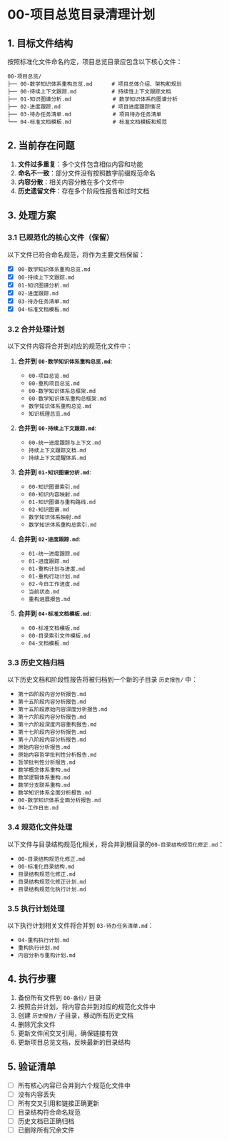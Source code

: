 # 00-项目总览目录清理计划

## 1. 目标文件结构

按照标准化文件命名约定，项目总览目录应包含以下核心文件：

```text
00-项目总览/
├── 00-数学知识体系重构总览.md      # 项目总体介绍、架构和规划
├── 00-持续上下文跟踪.md           # 持续性上下文跟踪文档
├── 01-知识图谱分析.md             # 数学知识体系的图谱分析
├── 02-进度跟踪.md                # 项目进度跟踪情况
├── 03-待办任务清单.md             # 项目待办任务清单
└── 04-标准文档模板.md             # 标准文档模板和规范
```

## 2. 当前存在问题

1. **文件过多重复**：多个文件包含相似内容和功能
2. **命名不一致**：部分文件没有按照数字前缀规范命名
3. **内容分散**：相关内容分散在多个文件中
4. **历史遗留文件**：存在多个阶段性报告和过时文档

## 3. 处理方案

### 3.1 已规范化的核心文件（保留）

以下文件已符合命名规范，将作为主要文档保留：

- [x] `00-数学知识体系重构总览.md`
- [x] `00-持续上下文跟踪.md`
- [x] `01-知识图谱分析.md`
- [x] `02-进度跟踪.md`
- [x] `03-待办任务清单.md`
- [x] `04-标准文档模板.md`

### 3.2 合并处理计划

以下文件内容将合并到对应的规范化文件中：

1. **合并到 `00-数学知识体系重构总览.md`**:
   - `00-项目总览.md`
   - `00-重构项目总览.md`
   - `00-数学知识体系总框架.md`
   - `00-数学知识体系重构总框架.md`
   - `数学知识体系重构总览.md`
   - `知识梳理总览.md`

2. **合并到 `00-持续上下文跟踪.md`**:
   - `00-统一进度跟踪与上下文.md`
   - `持续上下文跟踪文档.md`
   - `持续上下文提醒体系.md`

3. **合并到 `01-知识图谱分析.md`**:
   - `00-知识图谱索引.md`
   - `00-知识内容映射.md`
   - `01-知识图谱与重构路线.md`
   - `02-知识图谱.md`
   - `数学知识体系映射.md`
   - `数学知识体系重构总索引.md`

4. **合并到 `02-进度跟踪.md`**:
   - `01-统一进度跟踪.md`
   - `01-进度跟踪.md`
   - `01-重构计划与进度.md`
   - `01-重构行动计划.md`
   - `02-今日工作进度.md`
   - `当前状态.md`
   - `重构进展报告.md`

5. **合并到 `04-标准文档模板.md`**:
   - `00-标准文档模板.md`
   - `00-目录索引文件模板.md`
   - `04-文档模板.md`

### 3.3 历史文档归档

以下历史文档和阶段性报告将被归档到一个新的子目录 `历史报告/` 中：

- `第十四阶段内容分析报告.md`
- `第十五阶段内容分析报告.md`
- `第十五阶段原始内容深度分析报告.md`
- `第十六阶段内容分析报告.md`
- `第十六阶段深度内容重构报告.md`
- `第十七阶段内容分析报告.md`
- `第十八阶段内容分析报告.md`
- `原始内容分析报告.md`
- `原始内容哲学批判性分析报告.md`
- `哲学批判性分析报告.md`
- `数学概念体系重构.md`
- `数学逻辑体系重构.md`
- `数学分支联系重构.md`
- `数学知识体系全面分析报告.md`
- `00-数学知识体系全面分析报告.md`
- `04-工作日志.md`

### 3.4 规范化文件处理

以下文件与目录结构规范化相关，将合并到根目录的`00-目录结构规范化修正.md`：

- `00-目录结构规范化修正.md`
- `00-标准化目录结构.md`
- `目录结构规范化修正.md`
- `目录结构规范化修正计划.md`
- `目录结构规范化执行计划.md`

### 3.5 执行计划处理

以下执行计划相关文件将合并到 `03-待办任务清单.md`：

- `04-重构执行计划.md`
- `重构执行计划.md`
- `内容分析与重构计划.md`

## 4. 执行步骤

1. 备份所有文件到 `00-备份/` 目录
2. 按照合并计划，将内容合并到对应的规范化文件中
3. 创建 `历史报告/` 子目录，移动所有历史文档
4. 删除冗余文件
5. 更新文件间交叉引用，确保链接有效
6. 更新项目总览文档，反映最新的目录结构

## 5. 验证清单

- [ ] 所有核心内容已合并到六个规范化文件中
- [ ] 没有内容丢失
- [ ] 所有交叉引用和链接正确更新
- [ ] 目录结构符合命名规范
- [ ] 历史文档已正确归档
- [ ] 已删除所有冗余文件
